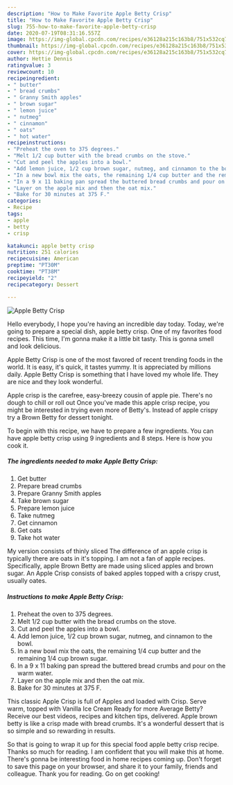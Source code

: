 ```yaml
---
description: "How to Make Favorite Apple Betty Crisp"
title: "How to Make Favorite Apple Betty Crisp"
slug: 755-how-to-make-favorite-apple-betty-crisp
date: 2020-07-19T08:31:16.557Z
image: https://img-global.cpcdn.com/recipes/e36128a215c163b8/751x532cq70/apple-betty-crisp-recipe-main-photo.jpg
thumbnail: https://img-global.cpcdn.com/recipes/e36128a215c163b8/751x532cq70/apple-betty-crisp-recipe-main-photo.jpg
cover: https://img-global.cpcdn.com/recipes/e36128a215c163b8/751x532cq70/apple-betty-crisp-recipe-main-photo.jpg
author: Hettie Dennis
ratingvalue: 3
reviewcount: 10
recipeingredient:
- " butter"
- " bread crumbs"
- " Granny Smith apples"
- " brown sugar"
- " lemon juice"
- " nutmeg"
- " cinnamon"
- " oats"
- " hot water"
recipeinstructions:
- "Preheat the oven to 375 degrees."
- "Melt 1/2 cup butter with the bread crumbs on the stove."
- "Cut and peel the apples into a bowl."
- "Add lemon juice, 1/2 cup brown sugar, nutmeg, and cinnamon to the bowl."
- "In a new bowl mix the oats, the remaining 1/4 cup butter and the remaining 1/4 cup brown sugar."
- "In a 9 x 11 baking pan spread the buttered bread crumbs and pour on the warm water."
- "Layer on the apple mix and then the oat mix."
- "Bake for 30 minutes at 375 F."
categories:
- Recipe
tags:
- apple
- betty
- crisp

katakunci: apple betty crisp 
nutrition: 251 calories
recipecuisine: American
preptime: "PT30M"
cooktime: "PT38M"
recipeyield: "2"
recipecategory: Dessert

---
```



![Apple Betty Crisp](https://img-global.cpcdn.com/recipes/e36128a215c163b8/751x532cq70/apple-betty-crisp-recipe-main-photo.jpg)

Hello everybody, I hope you're having an incredible day today. Today, we're going to prepare a special dish, apple betty crisp. One of my favorites food recipes. This time, I'm gonna make it a little bit tasty. This is gonna smell and look delicious.

Apple Betty Crisp is one of the most favored of recent trending foods in the world. It is easy, it's quick, it tastes yummy. It is appreciated by millions daily. Apple Betty Crisp is something that I have loved my whole life. They are nice and they look wonderful.

Apple crisp is the carefree, easy-breezy cousin of apple pie. There&#39;s no dough to chill or roll out Once you&#39;ve made this apple crisp recipe, you might be interested in trying even more of Betty&#39;s. Instead of apple crispy try a Brown Betty for dessert tonight.


To begin with this recipe, we have to prepare a few ingredients. You can have apple betty crisp using 9 ingredients and 8 steps. Here is how you cook it.

##### The ingredients needed to make Apple Betty Crisp:

1. Get  butter
1. Prepare  bread crumbs
1. Prepare  Granny Smith apples
1. Take  brown sugar
1. Prepare  lemon juice
1. Take  nutmeg
1. Get  cinnamon
1. Get  oats
1. Take  hot water


My version consists of thinly sliced The difference of an apple crisp is typically there are oats in it&#39;s topping. I am not a fan of apple recipes. Specifically, apple Brown Betty are made using sliced apples and brown sugar. An Apple Crisp consists of baked apples topped with a crispy crust, usually oates. 

##### Instructions to make Apple Betty Crisp:

1. Preheat the oven to 375 degrees.
1. Melt 1/2 cup butter with the bread crumbs on the stove.
1. Cut and peel the apples into a bowl.
1. Add lemon juice, 1/2 cup brown sugar, nutmeg, and cinnamon to the bowl.
1. In a new bowl mix the oats, the remaining 1/4 cup butter and the remaining 1/4 cup brown sugar.
1. In a 9 x 11 baking pan spread the buttered bread crumbs and pour on the warm water.
1. Layer on the apple mix and then the oat mix.
1. Bake for 30 minutes at 375 F.


This classic Apple Crisp is full of Apples and loaded with Crisp. Serve warm, topped with Vanilla Ice Cream Ready for more Average Betty? Receive our best videos, recipes and kitchen tips, delivered. Apple brown betty is like a crisp made with bread crumbs. It&#39;s a wonderful dessert that is so simple and so rewarding in results. 

So that is going to wrap it up for this special food apple betty crisp recipe. Thanks so much for reading. I am confident that you will make this at home. There's gonna be interesting food in home recipes coming up. Don't forget to save this page on your browser, and share it to your family, friends and colleague. Thank you for reading. Go on get cooking!
